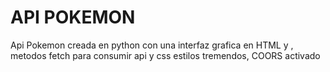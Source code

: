 # API POKEMON
Api Pokemon creada en python con una interfaz grafica en HTML y , metodos fetch para consumir api y css estilos tremendos, COORS activado